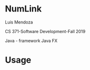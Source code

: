 # NumLink

Luis Mendoza 

CS 371-Software Development-Fall 2019

Java - framework Java FX

# Usage

